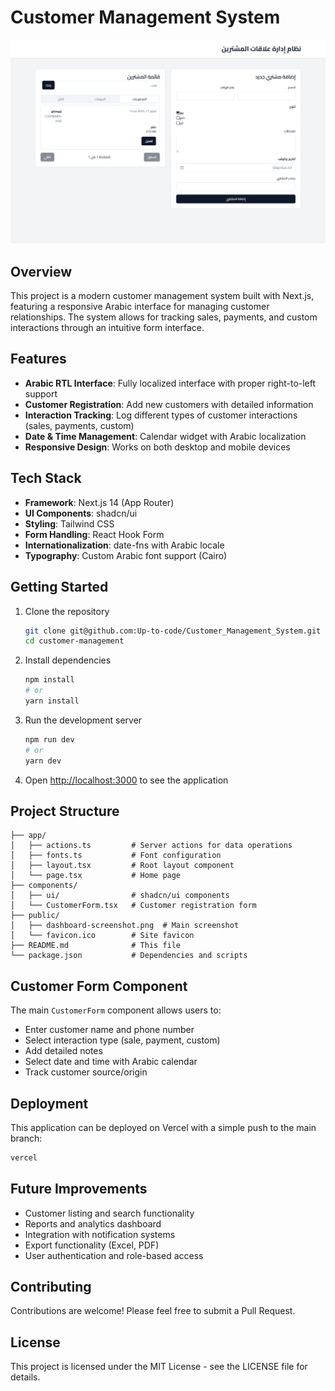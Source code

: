 # Customer Management System

![Customer Management Dashboard](/crm.png)

## Overview

This project is a modern customer management system built with Next.js, featuring a responsive Arabic interface for managing customer relationships. The system allows for tracking sales, payments, and custom interactions through an intuitive form interface.

## Features

- **Arabic RTL Interface**: Fully localized interface with proper right-to-left support
- **Customer Registration**: Add new customers with detailed information
- **Interaction Tracking**: Log different types of customer interactions (sales, payments, custom)
- **Date & Time Management**: Calendar widget with Arabic localization
- **Responsive Design**: Works on both desktop and mobile devices

## Tech Stack

- **Framework**: Next.js 14 (App Router)
- **UI Components**: shadcn/ui
- **Styling**: Tailwind CSS
- **Form Handling**: React Hook Form
- **Internationalization**: date-fns with Arabic locale
- **Typography**: Custom Arabic font support (Cairo)

## Getting Started

1. Clone the repository
   ```bash
   git clone git@github.com:Up-to-code/Customer_Management_System.git
   cd customer-management
   ```

2. Install dependencies
   ```bash
   npm install
   # or
   yarn install
   ```

3. Run the development server
   ```bash
   npm run dev
   # or
   yarn dev
   ```

4. Open [http://localhost:3000](http://localhost:3000) to see the application

## Project Structure

```
├── app/
│   ├── actions.ts         # Server actions for data operations
│   ├── fonts.ts           # Font configuration
│   ├── layout.tsx         # Root layout component
│   └── page.tsx           # Home page
├── components/
│   ├── ui/                # shadcn/ui components
│   └── CustomerForm.tsx   # Customer registration form
├── public/
│   ├── dashboard-screenshot.png  # Main screenshot
│   └── favicon.ico        # Site favicon
├── README.md              # This file
└── package.json           # Dependencies and scripts
```

## Customer Form Component

The main `CustomerForm` component allows users to:

- Enter customer name and phone number
- Select interaction type (sale, payment, custom)
- Add detailed notes
- Select date and time with Arabic calendar
- Track customer source/origin

## Deployment

This application can be deployed on Vercel with a simple push to the main branch:

```bash
vercel
```

## Future Improvements

- Customer listing and search functionality
- Reports and analytics dashboard
- Integration with notification systems
- Export functionality (Excel, PDF)
- User authentication and role-based access

## Contributing

Contributions are welcome! Please feel free to submit a Pull Request.

## License

This project is licensed under the MIT License - see the LICENSE file for details.
